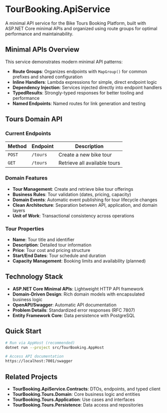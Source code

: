 # TourBooking.ApiService

A minimal API service for the Bike Tours Booking Platform, built with ASP.NET Core minimal APIs and organized using route groups for optimal performance and maintainability.

## Minimal APIs Overview

This service demonstrates modern minimal API patterns:

- **Route Groups**: Organizes endpoints with `MapGroup()` for common prefixes and shared configuration
- **Inline Handlers**: Lambda expressions for simple, direct endpoint logic
- **Dependency Injection**: Services injected directly into endpoint handlers
- **TypedResults**: Strongly-typed responses for better tooling and performance
- **Named Endpoints**: Named routes for link generation and testing

## Tours Domain API

### Current Endpoints

| Method | Endpoint | Description |
|--------|----------|-------------|
| `POST` | `/tours` | Create a new bike tour |
| `GET` | `/tours` | Retrieve all available tours |

### Domain Features

- **Tour Management**: Create and retrieve bike tour offerings
- **Business Rules**: Tour validation (dates, pricing, capacity)
- **Domain Events**: Automatic event publishing for tour lifecycle changes
- **Clean Architecture**: Separation between API, application, and domain layers
- **Unit of Work**: Transactional consistency across operations

### Tour Properties

- **Name**: Tour title and identifier
- **Description**: Detailed tour information
- **Price**: Tour cost and pricing structure
- **Start/End Dates**: Tour schedule and duration
- **Capacity Management**: Booking limits and availability (planned)

## Technology Stack

- **ASP.NET Core Minimal APIs**: Lightweight HTTP API framework
- **Domain-Driven Design**: Rich domain models with encapsulated business logic
- **OpenAPI/Swagger**: Automatic API documentation
- **Problem Details**: Standardized error responses (RFC 7807)
- **Entity Framework Core**: Data persistence with PostgreSQL

## Quick Start

```bash
# Run via AppHost (recommended)
dotnet run --project src/TourBooking.AppHost

# Access API documentation
https://localhost:7001/swagger
```

## Related Projects

- **TourBooking.ApiService.Contracts**: DTOs, endpoints, and typed client
- **TourBooking.Tours.Domain**: Core business logic and entities
- **TourBooking.Tours.Application**: Use cases and interfaces
- **TourBooking.Tours.Persistence**: Data access and repositories
